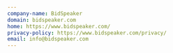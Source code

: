 ```yaml
---
company-name: BidSpeaker
domain: bidspeaker.com
home: https://www.bidspeaker.com/
privacy-policy: https://www.bidspeaker.com/privacy/
email: info@bidspeaker.com
---
```




